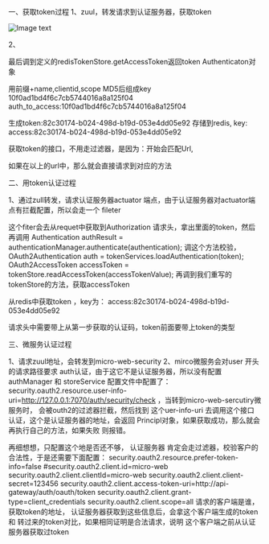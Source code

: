 一、获取token过程
1、zuul，转发请求到认证服务器，获取token


![Image text]( https://img-blog.csdnimg.cn/20200403172144676.png?x-oss-process=image/watermark,type_ZmFuZ3poZW5naGVpdGk,shadow_10,text_aHR0cHM6Ly9ibG9nLmNzZG4ubmV0L2xoODcyNzAyMDI=,size_16,color_FFFFFF,t_70)

2、

最后调到定义的redisTokenStore.getAccessToken返回token
Authenticaton对象

用前缀+name,clientid,scope MD5后组成key
10f0ad1bd4f6c7cb5744016a8a125f04
auth_to_access:10f0ad1bd4f6c7cb5744016a8a125f04

生成token:82c30174-b024-498d-b19d-053e4dd05e92
存储到redis,  key: access:82c30174-b024-498d-b19d-053e4dd05e92

获取token的接口，不用走过滤器，是因为：开始会匹配Url,

如果在以上的url中，那么就会直接请求到对应的方法

二、用token认证过程

1、通过zull转发，请求认证服务器actuator 端点，由于认证服务器对actuator端点有拦截配置，所以会走一个 fileter

这个fiter会去从requet中获取到Authorization 请求头，拿出里面的token，然后再调用
Authentication authResult = authenticationManager.authenticate(authentication);
调这个方法校验，
OAuth2Authentication auth = tokenServices.loadAuthentication(token);
OAuth2AccessToken accessToken = tokenStore.readAccessToken(accessTokenValue);
再调到我们重写的tokenStore的方法，获取accessToken

从redis中获取token ，key为：  access:82c30174-b024-498d-b19d-053e4dd05e92

请求头中需要带上从第一步获取的认证码，token前面要带上token的类型

三、微服务认证过程

1、请求zuul地址，会转发到micro-web-security
2、mirco微服务会对user 开头的请求路径要求 auth认证，由于这它不是认证服务器，所以没有配置 authManager 和 storeService
配置文件中配置了：security.oauth2.resource.user-info-uri=http://127.0.0.1:7070/auth/security/check
，当转到micro-web-sercutiry微服务时， 会被outh2的过滤器拦截，然后找到 这个uer-info-uri 去调用这个接口 认证，这个是认证服务器的地址，会返回 Principl对象，如果获取成功，那么就会再执行自己的方法，如果失败 则报错。

再细想想，只配置这个地是否还不够， 认证服务器 肯定会走过滤器，校验客户的合法性，于是还需要下面配置：
security.oauth2.resource.prefer-token-info=false
#security.oauth2.client.id=micro-web
security.oauth2.client.clientId=micro-web
security.oauth2.client.client-secret=123456
security.oauth2.client.access-token-uri=http://api-gateway/auth/oauth/token
security.oauth2.client.grant-type=client_credentials
security.oauth2.client.scope=all
请求的客户端是谁，获取token的地址， 
认证服务器获取到这些信息后，会拿这个客户端生成的token 和 转过来的token对比，如果相同证明是合法请求，说明 这个客户端之前从认证服务器获取过token
